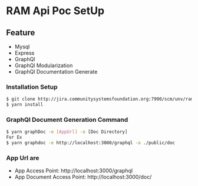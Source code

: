 # RAM Api Poc SetUp

## Feature

- Mysql
- Express
- GraphQl 
- GraphQl Modularization
- GraphQl Documentation Generate

### Installation Setup 
```sh
$ git clone http://jira.communitysystemsfoundation.org:7990/scm/unv/ram_poc.git
$ yarn install
```

### GraphQl Document Generation Command 
```sh
$ yarn graphDoc -e [AppUrl] -o [Doc Directory]
For Ex
$ yarn graphdoc -e http://localhost:3000/graphql -o ./public/doc 
```
### App Url are 
- App Access Point: http://localhost:3000/graphql
- App Document Access Point: http://localhost:3000/doc/ 
